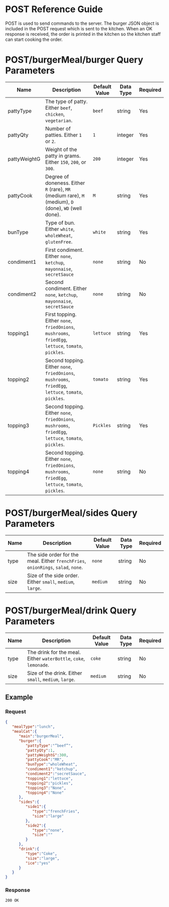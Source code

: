 # POST Reference Guide
POST is used to send commands to the server. The burger JSON object is included in the POST request which is sent to the kitchen. When an OK response is received, the order is printed in the kitchen so the kitchen staff can start cooking the order. 

# POST/burgerMeal/burger Query Parameters

| Name | Description | Default Value | Data Type | Required |
| --- | --- | --- | --- | --- |
| pattyType | The type of patty. Either ``beef``, ``chicken``, ``vegetarian``. | ``beef`` | string | Yes |
| pattyQty | Number of patties. Either ``1`` or ``2``.  | ``1`` | integer | Yes |
| pattyWeightG | Weight of the patty in grams. Either ``150``, ``200``, or ``300``.  | ``200`` | integer | Yes |
| pattyCook | Degree of doneness. Either ``R`` (rare), ``MR`` (medium rare), ``M`` (medium), ``D`` (done), ``WD`` (well done). | ``M`` | string | Yes |
| bunType | Type of bun. Either ``white``, ``wholeWheat``, ``glutenFree``. | ``white`` | string | Yes |
| condiment1 | First condiment. Either ``none``, ``ketchup``, ``mayonnaise``, ``secretSauce`` | ``none`` | string | No |
| condiment2 | Second condiment. Either ``none``, ``ketchup``, ``mayonnaise``, ``secretSauce`` | ``none`` | string | No |
| topping1 | First topping. Either ``none``, ``friedOnions``, ``mushrooms``, ``friedEgg``, ``lettuce``, ``tomato``, ``pickles``. | ``lettuce`` | string | Yes |
| topping2 | Second topping. Either ``none``, ``friedOnions``, ``mushrooms``, ``friedEgg``, ``lettuce``, ``tomato``, ``pickles``. | ``tomato`` | string | Yes |
| topping3 | Second topping. Either ``none``, ``friedOnions``, ``mushrooms``, ``friedEgg``, ``lettuce``, ``tomato``, ``pickles``. | ``Pickles`` | string | Yes |
| topping4 | Second topping. Either ``none``, ``friedOnions``, ``mushrooms``, ``friedEgg``, ``lettuce``, ``tomato``, ``pickles``. | ``none`` | string | No |

# POST/burgerMeal/sides Query Parameters

| Name | Description | Default Value | Data Type | Required |
| --- | --- | --- | --- | --- |
| type | The side order for the meal. Either ``frenchFries``, ``onionRings``, ``salad``, ``none``. | ``none`` | string | No |
| size | Size of the side order. Either ``small``, ``medium``, ``large``.  | ``medium`` | string | No |

# POST/burgerMeal/drink Query Parameters

| Name | Description | Default Value | Data Type | Required |
| --- | --- | --- | --- | --- |
| type | The drink for the meal. Either ``waterBottle``, ``coke``, ``lemonade``. | ``coke`` | string | No |
| size | Size of the drink. Either ``small``, ``medium``, ``large``.  | ``medium`` | string | No |


## Example

### Request

```json
{
   "mealType":"lunch",
   "mealCat":{
      "main":"burgerMeal",
      "burger":{
         "pattyType":"”beef”",
         "pattyQty":1,
         "pattyWeightG":300,
         "pattyCook":"MR",
         "bunType":"wholeWheat",
         "condiment1":"ketchup",
         "condiment2":"secretSauce",
         "topping1":"lettuce",
         "topping2":"pickles",
         "topping3":"None",
         "topping4":"None"
      },
      "sides":{
         "side1":{
            "type":"frenchFries",
            "size":"large"
         },
         "side2":{
            "type":"none",
            "size":""
         }
      },
      "drink":{
         "type":"Coke",
         "size":"large",
         "ice":"yes"
      }
   }
}
```

### Response

```http
200 OK
```
